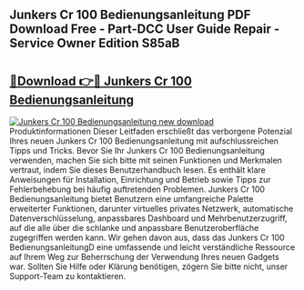 ## Junkers Cr 100 Bedienungsanleitung PDF Download Free - Part-DCC User Guide Repair - Service Owner Edition S85aB

# <h2><a href="http://df3sjv.blite.top/?on=Junkers+Cr+100+Bedienungsanleitung">🔗Download 👉🔴 Junkers Cr 100 Bedienungsanleitung</a></h2>

[![Junkers Cr 100 Bedienungsanleitung new download](https://i.imgur.com/lujVjoI.png)](http://df3sjv.blite.top/?on=Junkers+Cr+100+Bedienungsanleitung)
Produktinformationen Dieser Leitfaden erschließt das verborgene Potenzial Ihres neuen Junkers Cr 100 Bedienungsanleitung mit aufschlussreichen Tipps und Tricks. Bevor Sie Ihr Junkers Cr 100 Bedienungsanleitung verwenden, machen Sie sich bitte mit seinen Funktionen und Merkmalen vertraut, indem Sie dieses Benutzerhandbuch lesen. Es enthält klare Anweisungen für Installation, Einrichtung und Betrieb sowie Tipps zur Fehlerbehebung bei häufig auftretenden Problemen. Junkers Cr 100 Bedienungsanleitung bietet Benutzern eine umfangreiche Palette erweiterter Funktionen, darunter virtuelles privates Netzwerk, automatische Datenverschlüsselung, anpassbares Dashboard und Mehrbenutzerzugriff, auf die alle über die schlanke und anpassbare Benutzeroberfläche zugegriffen werden kann. Wir gehen davon aus, dass das Junkers Cr 100 BedienungsanleitungD eine umfassende und leicht verständliche Ressource auf Ihrem Weg zur Beherrschung der Verwendung Ihres neuen Gadgets war. Sollten Sie Hilfe oder Klärung benötigen, zögern Sie bitte nicht, unser Support-Team zu kontaktieren.
